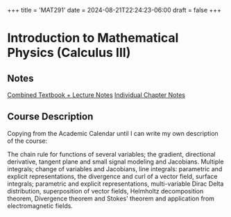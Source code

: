 +++
title = 'MAT291'
date = 2024-08-21T22:24:23-06:00
draft = false
+++

# Introduction to Mathematical Physics (Calculus III)

## Notes
[Combined Textbook + Lecture Notes](/files/secondyear/mat291.pdf)
[Individual Chapter Notes](https://github.com/arnav-patil-12/mat291-notes) 

## Course Description
Copying from the Academic Calendar until I can write my own description of the course:

The chain rule for functions of several variables; the gradient, directional derivative, tangent plane and small signal modeling and Jacobians. Multiple integrals; change of variables and Jacobians, line integrals: parametric and explicit representations, the divergence and curl of a vector field, surface integrals; parametric and explicit representations, multi-variable Dirac Delta distribution, superposition of vector fields, Helmholtz decomposition theorem, Divergence theorem and Stokes' theorem and application from electromagnetic fields.
